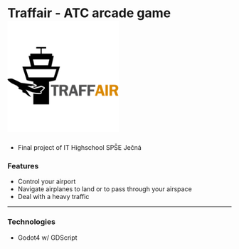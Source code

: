 # Traffair - ATC arcade game <img src="art/logo.png" width="250"/>
- Final project of IT Highschool SPŠE Ječná

### Features
- Control your airport
- Navigate airplanes to land or to pass through your airspace
- Deal with a heavy traffic
---
### Technologies
- Godot4 w/ GDScript
